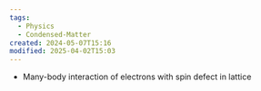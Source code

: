 ```yaml
---
tags:
  - Physics
  - Condensed-Matter
created: 2024-05-07T15:16
modified: 2025-04-02T15:03
---
```

- Many-body interaction of electrons with spin defect in lattice